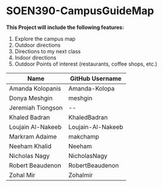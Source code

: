 # SOEN390-CampusGuideMap

**This Project will include the following features:**

1. Explore the campus map
2. Outdoor directions
3. Directions to my next class
4. Indoor directions
5. Outdoor Points of interest (restaurants, coffee shops, etc.)

Name | GitHub Username
------------ | -------------
Amanda Kolopanis | Amanda-Kolopa
Donya Meshgin | meshgin
Jeremiah Tiongson | --
Khaled Badran | KhaledBadran
Loujain Al-Nakeeb | Loujain-Al-Nakeeb
Markram Adaime | makchamp
Neeham Khalid | Neeham
Nicholas Nagy | NicholasNagy
Robert Beaudenon | RobertBeaudenon
Zohal Mir | Zohalmir
